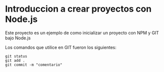 # Introduccion a crear proyectos con Node.js

Este proyecto es un ejemplo de como inicializar un proyecto con NPM y GIT bajo Node.js

Los comandos que utilice en GIT fueron los siguientes:
```
git status
git add .
git commit -m "comentario"
```